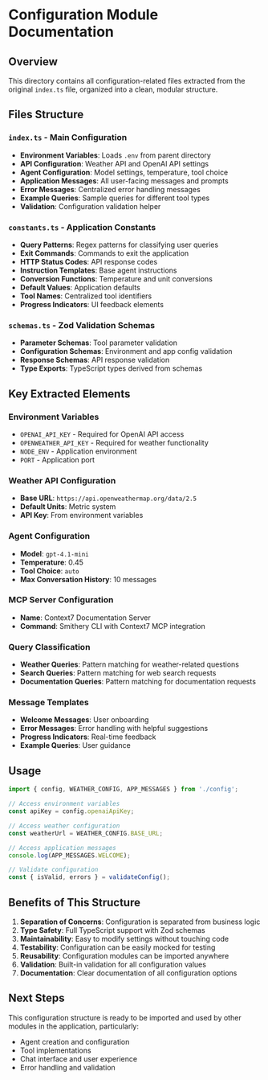# Configuration Module Documentation

## Overview
This directory contains all configuration-related files extracted from the original `index.ts` file, organized into a clean, modular structure.

## Files Structure

### `index.ts` - Main Configuration
- **Environment Variables**: Loads `.env` from parent directory
- **API Configuration**: Weather API and OpenAI API settings
- **Agent Configuration**: Model settings, temperature, tool choice
- **Application Messages**: All user-facing messages and prompts
- **Error Messages**: Centralized error handling messages
- **Example Queries**: Sample queries for different tool types
- **Validation**: Configuration validation helper

### `constants.ts` - Application Constants
- **Query Patterns**: Regex patterns for classifying user queries
- **Exit Commands**: Commands to exit the application
- **HTTP Status Codes**: API response codes
- **Instruction Templates**: Base agent instructions
- **Conversion Functions**: Temperature and unit conversions
- **Default Values**: Application defaults
- **Tool Names**: Centralized tool identifiers
- **Progress Indicators**: UI feedback elements

### `schemas.ts` - Zod Validation Schemas
- **Parameter Schemas**: Tool parameter validation
- **Configuration Schemas**: Environment and app config validation
- **Response Schemas**: API response validation
- **Type Exports**: TypeScript types derived from schemas

## Key Extracted Elements

### Environment Variables
- `OPENAI_API_KEY` - Required for OpenAI API access
- `OPENWEATHER_API_KEY` - Required for weather functionality
- `NODE_ENV` - Application environment
- `PORT` - Application port

### Weather API Configuration
- **Base URL**: `https://api.openweathermap.org/data/2.5`
- **Default Units**: Metric system
- **API Key**: From environment variables

### Agent Configuration
- **Model**: `gpt-4.1-mini`
- **Temperature**: 0.45
- **Tool Choice**: `auto`
- **Max Conversation History**: 10 messages

### MCP Server Configuration
- **Name**: Context7 Documentation Server
- **Command**: Smithery CLI with Context7 MCP integration

### Query Classification
- **Weather Queries**: Pattern matching for weather-related questions
- **Search Queries**: Pattern matching for web search requests
- **Documentation Queries**: Pattern matching for documentation requests

### Message Templates
- **Welcome Messages**: User onboarding
- **Error Messages**: Error handling with helpful suggestions
- **Progress Indicators**: Real-time feedback
- **Example Queries**: User guidance

## Usage

```typescript
import { config, WEATHER_CONFIG, APP_MESSAGES } from './config';

// Access environment variables
const apiKey = config.openaiApiKey;

// Access weather configuration
const weatherUrl = WEATHER_CONFIG.BASE_URL;

// Access application messages
console.log(APP_MESSAGES.WELCOME);

// Validate configuration
const { isValid, errors } = validateConfig();
```

## Benefits of This Structure

1. **Separation of Concerns**: Configuration is separated from business logic
2. **Type Safety**: Full TypeScript support with Zod schemas
3. **Maintainability**: Easy to modify settings without touching code
4. **Testability**: Configuration can be easily mocked for testing
5. **Reusability**: Configuration modules can be imported anywhere
6. **Validation**: Built-in validation for all configuration values
7. **Documentation**: Clear documentation of all configuration options

## Next Steps

This configuration structure is ready to be imported and used by other modules in the application, particularly:
- Agent creation and configuration
- Tool implementations
- Chat interface and user experience
- Error handling and validation